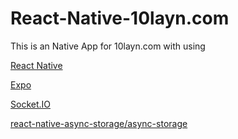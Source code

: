 # React-Native-10layn.com

This is an Native App for 10layn.com with using 

<a href="https://reactnative.dev/">React Native</a>

<a href="https://reactnative.dev/">Expo</a>

<a href="https://socket.io/">Socket.IO</a>

<a href="https://github.com/react-native-async-storage/async-storage">react-native-async-storage/async-storage</a>
